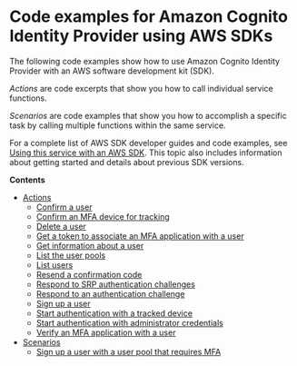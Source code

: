 # Code examples for Amazon Cognito Identity Provider using AWS SDKs<a name="service_code_examples_cognito-identity-provider"></a>

The following code examples show how to use Amazon Cognito Identity Provider with an AWS software development kit \(SDK\)\. 

*Actions* are code excerpts that show you how to call individual service functions\.

*Scenarios* are code examples that show you how to accomplish a specific task by calling multiple functions within the same service\.

For a complete list of AWS SDK developer guides and code examples, see [Using this service with an AWS SDK](sdk-general-information-section.md)\. This topic also includes information about getting started and details about previous SDK versions\.

**Contents**
+ [Actions](service_code_examples_cognito-identity-provider_actions.md)
  + [Confirm a user](example_cognito-identity-provider_ConfirmSignUp_section.md)
  + [Confirm an MFA device for tracking](example_cognito-identity-provider_ConfirmDevice_section.md)
  + [Delete a user](example_cognito-identity-provider_DeleteUser_section.md)
  + [Get a token to associate an MFA application with a user](example_cognito-identity-provider_AssociateSoftwareToken_section.md)
  + [Get information about a user](example_cognito-identity-provider_AdminGetUser_section.md)
  + [List the user pools](example_cognito-identity-provider_ListUserPools_section.md)
  + [List users](example_cognito-identity-provider_ListUsers_section.md)
  + [Resend a confirmation code](example_cognito-identity-provider_ResendConfirmationCode_section.md)
  + [Respond to SRP authentication challenges](example_cognito-identity-provider_RespondToAuthChallenge_section.md)
  + [Respond to an authentication challenge](example_cognito-identity-provider_AdminRespondToAuthChallenge_section.md)
  + [Sign up a user](example_cognito-identity-provider_SignUp_section.md)
  + [Start authentication with a tracked device](example_cognito-identity-provider_InitiateAuth_section.md)
  + [Start authentication with administrator credentials](example_cognito-identity-provider_AdminInitiateAuth_section.md)
  + [Verify an MFA application with a user](example_cognito-identity-provider_VerifySoftwareToken_section.md)
+ [Scenarios](service_code_examples_cognito-identity-provider_scenarios.md)
  + [Sign up a user with a user pool that requires MFA](example_cognito-identity-provider_Scenario_SignUpUserWithMfa_section.md)